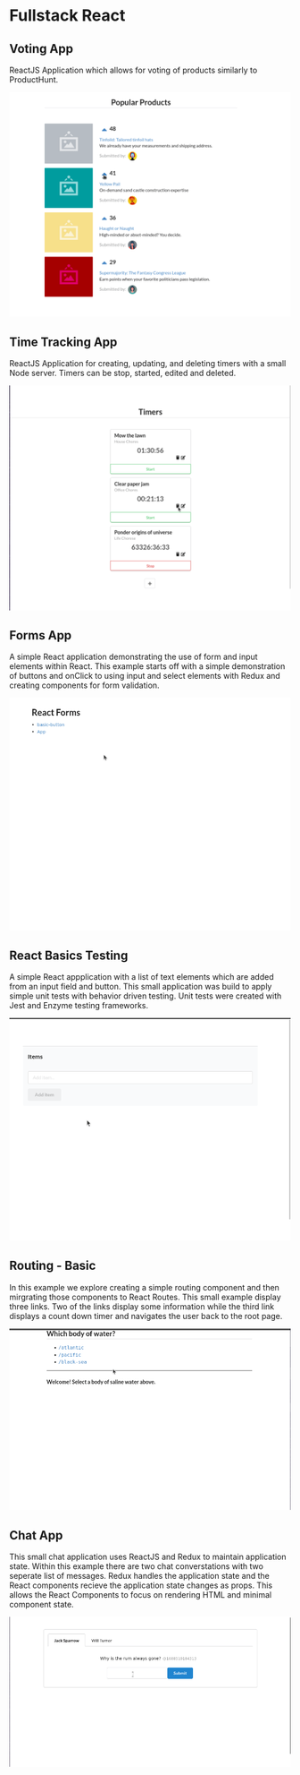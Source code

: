 # Fullstack React

## Voting App
ReactJS Application which allows for voting of products similarly to ProductHunt.

![Demonstration GIF of Voting App](./voting_app/images/demonstration.gif)

## Time Tracking App
ReactJS Application for creating, updating, and deleting timers with a small Node server. Timers can be stop, started, edited and deleted.

![Demonstration GIF of Time Tracking App](./time_tracking_app/images/demonstration.gif)

## Forms App
A simple React application demonstrating the use of form and input elements within React. This example starts off with a simple demonstration of buttons and onClick to using input and select elements with Redux and creating components for form validation.

![Demonstration GIF of Forms App](./forms/images/demonstration.gif)

## React Basics Testing
A simple React appplication with a list of text elements which are added from an input field and button. This small application was build to apply simple unit tests with behavior driven testing. Unit tests were created with Jest and Enzyme testing frameworks.

![Demonstration GIF of React Basic Testing](./testing/react-basics/images/demonstration.gif)

## Routing - Basic
In this example we explore creating a simple routing component and then mirgrating those components to React Routes. This small example display three links. Two of the links display some information while the third link displays a count down timer and navigates the user back to the root page.

![Demonstration of the React Routes application](./routing/basic/images/demonstration.gif)

## Chat App
This small chat application uses ReactJS and Redux to maintain application state. Within this example there are two chat converstations with two seperate list of messages. Redux handles the application state and the React components recieve the application state changes as props. This allows the React Components to focus on rendering HTML and minimal component state.

![Demonstration of the React and Redux](./chat/images/demonstration.gif)
